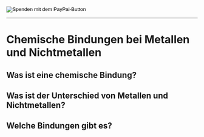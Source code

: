 <form action="https://www.paypal.com/donate" method="post" target="_top">
<input type="hidden" name="business" value="keks05@gmail.com" />
<input type="hidden" name="no_recurring" value="0" />
<input type="hidden" name="currency_code" value="EUR" />
<input type="image" src="https://www.paypalobjects.com/de_DE/DE/i/btn/btn_donateCC_LG.gif" border="0" name="submit" title="PayPal - The safer, easier way to pay online!" alt="Spenden mit dem PayPal-Button" />
<img alt="" border="0" src="https://www.paypal.com/de_DE/i/scr/pixel.gif" width="1" height="1" />
</form>

---

# Chemische Bindungen bei Metallen und Nichtmetallen

## Was ist eine chemische Bindung?

## Was ist der Unterschied von Metallen und Nichtmetallen?

## Welche Bindungen gibt es?

